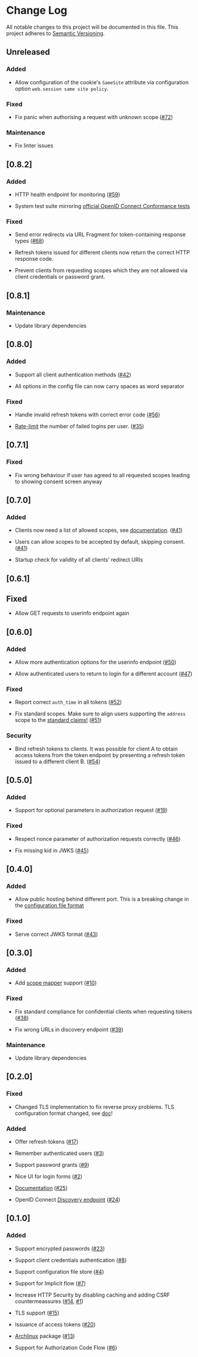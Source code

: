 # Change Log

All notable changes to this project will be documented in this file.
This project adheres to [Semantic Versioning](http://semver.org/).

## Unreleased

### Added

* Allow configuration of the cookie's `SameSite` attribute via configuration
  option `web.session same site policy`.

### Fixed

* Fix panic when authorising a request with unknown scope
  ([#72](https://j.njsm.de/git/veenj/tiny-auth/issues/72))

### Maintenance

* Fix linter issues

## [0.8.2]

### Added

* HTTP health endpoint for monitoring
  ([#59](https://j.njsm.de/git/veenj/tiny-auth/issues/59))

* System test suite mirroring [official OpenID Connect Conformance
  tests](https://www.certification.openid.net/login.html)

### Fixed

* Send error redirects via URL Fragment for token-containing response types
  ([#68](https://j.njsm.de/git/veenj/tiny-auth/issues/68))

* Refresh tokens issued for different clients now return the correct HTTP
  response code.

* Prevent clients from requesting scopes which they are not allowed via client
  credentials or password grant.

## [0.8.1]

### Maintenance

* Update library dependencies

## [0.8.0]

### Added

* Support all client authentication methods
  ([#42](https://j.njsm.de/git/veenj/tiny-auth/issues/42))

* All options in the config file can now carry spaces as word separator

### Fixed

* Handle invalid refresh tokens with correct error code
  ([#56](https://j.njsm.de/git/veenj/tiny-auth/issues/56))

* [Rate-limit](doc/configuration.md#rate-limit) the number of failed logins per user.
  ([#35](https://j.njsm.de/git/veenj/tiny-auth/issues/35))

## [0.7.1]

### Fixed

* Fix wrong behaviour if user has agreed to all requested scopes leading to
  showing consent screen anyway

## [0.7.0]

### Added

* Clients now need a list of allowed scopes, see
  [documentation](doc/store.md#allowed_scopes).
  ([#41](https://j.njsm.de/git/veenj/tiny-auth/issues/41))

* Users can allow scopes to be accepted by default, skipping consent.
  ([#41](https://j.njsm.de/git/veenj/tiny-auth/issues/41))

* Startup check for validity of all clients' redirect URIs

## [0.6.1]

## Fixed

* Allow GET requests to userinfo endpoint again

## [0.6.0]

### Added

* Allow more authentication options for the userinfo endpoint
  ([#50](https://j.njsm.de/git/veenj/tiny-auth/issues/50))

* Allow authenticated users to return to login for a different account
  ([#47](https://j.njsm.de/git/veenj/tiny-auth/issues/47))

### Fixed

* Report correct `auth_time` in all tokens
  ([#52](https://j.njsm.de/git/veenj/tiny-auth/issues/52))

* Fix standard scopes. Make sure to align users supporting the `address` scope
  to the [standard
  claims!](https://openid.net/specs/openid-connect-core-1_0.html#AddressClaim)
  ([#51](https://j.njsm.de/git/veenj/tiny-auth/issues/51))

### Security

* Bind refresh tokens to clients. It was possible for client A to obtain access
  tokens from the token endpoint by presenting a refresh token issued to a
  different client B.
  ([#54](https://j.njsm.de/git/veenj/tiny-auth/issues/54))

## [0.5.0]

### Added

* Support for optional parameters in authorization request
  ([#19](https://j.njsm.de/git/veenj/tiny-auth/issues/19))

### Fixed

* Respect nonce parameter of authorization requests correctly
  ([#46](https://j.njsm.de/git/veenj/tiny-auth/issues/46))

* Fix missing kid in JWKS
  ([#45](https://j.njsm.de/git/veenj/tiny-auth/issues/45))

## [0.4.0]

### Added

* Allow public hosting behind different port. This is a breaking change in the
  [configuration file format](doc/configuration.md#public_host)

### Fixed

* Serve correct JWKS format
  ([#43](https://j.njsm.de/git/veenj/tiny-auth/issues/43))

## [0.3.0]

### Added

* Add [scope
  mapper](doc/scopes.md)
  support ([#10](https://j.njsm.de/git/veenj/tiny-auth/issues/10))

### Fixed

* Fix standard compliance for confidential clients when requesting tokens
  ([#38](https://j.njsm.de/git/veenj/tiny-auth/issues/38))

* Fix wrong URLs in discovery endpoint
  ([#39](https://j.njsm.de/git/veenj/tiny-auth/issues/39))

### Maintenance

* Update library dependencies

## [0.2.0]

### Fixed

* Changed TLS implementation to fix reverse proxy problems. TLS configuration
  format changed, see [doc](doc/tls.md)!

### Added

* Offer refresh tokens
  ([#17](https://j.njsm.de/git/veenj/tiny-auth/issues/17))

* Remember authenticated users
  ([#3](https://j.njsm.de/git/veenj/tiny-auth/issues/3))

* Support password grants
  ([#9](https://j.njsm.de/git/veenj/tiny-auth/issues/9))

* Nice UI for login forms
  ([#2](https://j.njsm.de/git/veenj/tiny-auth/issues/2))

* [Documentation](doc/README.md)
  ([#25](https://j.njsm.de/git/veenj/tiny-auth/issues/25))

* OpenID Connect [Discovery
  endpoint](doc/endpoints.md#well-knownopenid-configuration)
  ([#24](https://j.njsm.de/git/veenj/tiny-auth/issues/24))

## [0.1.0]

### Added

* Support encrypted passwords
  ([#23](https://j.njsm.de/git/veenj/tiny-auth/issues/23))

* Support client credentials authentication
  ([#8](https://j.njsm.de/git/veenj/tiny-auth/issues/8))

* Support configuration file store
  ([#4](https://j.njsm.de/git/veenj/tiny-auth/issues/4))

* Support for Implicit flow
  ([#7](https://j.njsm.de/git/veenj/tiny-auth/issues/7))

* Increase HTTP Security by disabling caching and adding CSRF countermeassures
  ([#14](https://j.njsm.de/git/veenj/tiny-auth/issues/14),
  [#1](https://j.njsm.de/git/veenj/tiny-auth/issues/1))

* TLS support
  ([#15](https://j.njsm.de/git/veenj/tiny-auth/issues/15))

* Issuance of access tokens
  ([#20](https://j.njsm.de/git/veenj/tiny-auth/issues/20))

* [Archlinux](https://www.archlinux.org/) package
  ([#13](https://j.njsm.de/git/veenj/tiny-auth/issues/13))

* Support for Authorization Code Flow
  ([#6](https://j.njsm.de/git/veenj/tiny-auth/issues/6))
